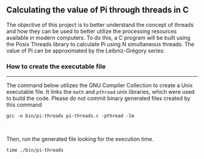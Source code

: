 ## Calculating the value of Pi through threads in C

The objective of this project is to better understand the concept of threads and how they can be used to better utilize the processing resources available in modern computers. To do this, a C program will be built using the Posix Threads library to calculate Pi using N simultaneous threads. The value of Pi can be approximated by the Leibniz-Grégory series:

### How to create the executable file

<hr />

The command below utilizes the GNU Compiler Collection to create a Unix executable file. It links the `math` and `pthread` unix libraries, which were used to build the code. Please do not commit binary generated files created by this command


````shell
gcc -o bin/pi-threads pi-threads.c -pthread -lm
````

<br />

Then, run the generated file looking for the execution time.

````shell
time ./bin/pi-threads
````
